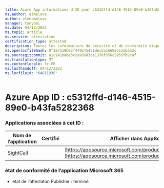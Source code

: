 ```yaml
---
title: Azure App informations d’ID pour c5312ffd-d146-4515-89e0-b43fa5282368
ms.author: elmalova
author: elenamalova
manager: tonybal
ms.date: 04/12/2022
ms.topic: article
ms.service: attestation
certification_type: attested
description: Toutes les informations de sécurité et de conformité disponibles pour c5312ffd-d146-4515-89e0-b43fa5282368.
ms.openlocfilehash: 0f187119b0cf440645451dec55266885135baa2c
ms.sourcegitcommit: a1c141babe5cca98683ce1378f956c5955fb9caf
ms.translationtype: MT
ms.contentlocale: fr-FR
ms.lasthandoff: 04/12/2022
ms.locfileid: "64811930"
---
```

# <a name="azure-app-id-c5312ffd-d146-4515-89e0-b43fa5282368"></a>Azure App ID : c5312ffd-d146-4515-89e0-b43fa5282368


### <a name="apps-associated-with-this-id"></a>Applications associées à cet ID :
| **Nom de l’application** | **Certifié** | **Afficher dans AppSource** |
|--------------|---------------|-----------------------|
| [SightCall](../forward/WA200003675.md) |  | [https://appsource.microsoft.com/product/office/WA200003675](https://appsource.microsoft.com/product/office/WA200003675) |

### <a name="microsoft-365-app-compliance-status"></a>état de conformité de l’application Microsoft 365
- état de l’attestaton Publisher : terminé
